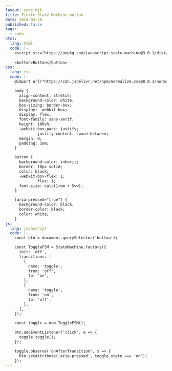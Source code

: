 ```yaml
---
layout: code.njk
title: Finite State Machine button
date: 2018-04-20
published: false
tags:
  - code
html:
  lang: html
  code: |-
    <script src="https://unpkg.com/javascript-state-machine@3.0.1/dist/state-machine.min.js"></script>
    
    <button>Button</button>
css:
  lang: css
  code: |-
    @import url("https://cdn.jsdelivr.net/npm/normalize.css@8.0.1/normalize.min.css");

    body {
      align-content: stretch;
      background-color: white;
      box-sizing: border-box;
      display: -webkit-box;
      display: flex;
      font-family: sans-serif;
      height: 100vh;
      -webkit-box-pack: justify;
              justify-content: space-between;
      margin: 0;
      padding: 1em;
    }

    button {
      background-color: inherit;
      border: 10px solid;
      color: black;
      -webkit-box-flex: 1;
              flex: 1;
      font-size: calc(1rem + 5vw);
    }

    [aria-pressed="true"] {
      background-color: black;
      border-color: black;
      color: white;
    }
js:
  lang: javascript
  code: |-
    const btn = document.querySelector('button');

    const ToggleFSM = StateMachine.factory({
      init: 'off',
      transitions: [
        {
          name: 'toggle',
          from: 'off',
          to: 'on',
        },
        {
          name: 'toggle',
          from: 'on',
          to: 'off',
        },
      ],
    });

    const toggle = new ToggleFSM();

    btn.addEventListener('click', e => {
      toggle.toggle();
    });

    toggle.observe('onAfterTransition', x => {
      btn.setAttribute('aria-pressed', toggle.state === 'on');
    });
---
```


